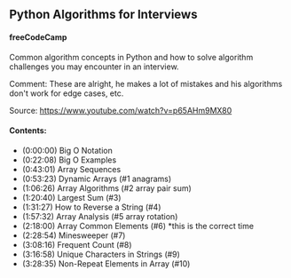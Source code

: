 ## Python Algorithms for Interviews
#### freeCodeCamp

Common algorithm concepts in Python and how to solve algorithm challenges you may encounter in an interview.

Comment: These are alright, he makes a lot of mistakes and his algorithms don't work for edge cases, etc.

Source: https://www.youtube.com/watch?v=p65AHm9MX80
#### Contents:
- (0:00:00) Big O Notation
- (0:22:08) Big O Examples
- (0:43:01) Array Sequences
- (0:53:23) Dynamic Arrays (#1 anagrams)
- (1:06:26) Array Algorithms (#2 array pair sum)
- (1:20:40) Largest Sum (#3)
- (1:31:27) How to Reverse a String (#4)
- (1:57:32) Array Analysis (#5 array rotation)
- (2:18:00) Array Common Elements (#6) *this is the correct time
- (2:28:54) Minesweeper (#7)
- (3:08:16) Frequent Count (#8)
- (3:16:58) Unique Characters in Strings (#9)
- (3:28:35) Non-Repeat Elements in Array (#10)
